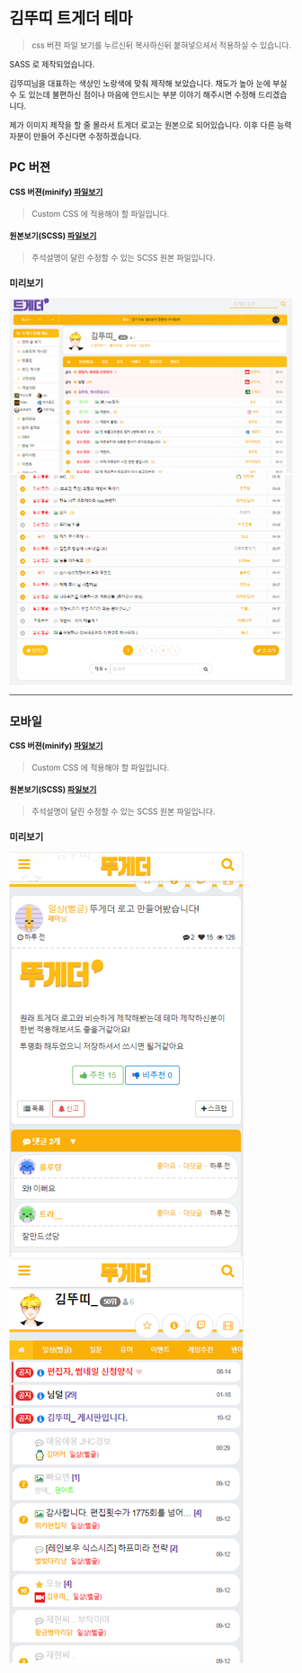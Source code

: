 # 김뚜띠 트게더 테마

> css 버젼 파일 보기를 누르신뒤 복사하신뒤 붙혀넣으셔서 적용하실 수 있습니다.

SASS 로 제작되었습니다.

김뚜띠님을 대표하는 색상인 노랑색에 맞춰 제작해 보았습니다.
채도가 높아 눈에 부실 수 도 있는데 불편하신 점이나 마음에 안드시는 부분 이야기 해주시면 수정해 드리겠습니다.

제가 이미지 제작을 할 줄 몰라서 트게더 로고는 원본으로 되어있습니다.
이후 다른 능력자분이 만들어 주신다면 수정하겠습니다.

## PC 버젼

#### CSS 버젼(minify) [파일보기](./styles/index.min.css)

> Custom CSS 에 적용해야 할 파일입니다.

#### 원본보기(SCSS) [파일보기](./styles/index.scss)

> 주석설명이 달린 수정할 수 있는 SCSS 원본 파일입니다.

### 미리보기

![예제1](./image/ex01.png)
![예제2](./image/ex02.png)

---

## 모바일

#### CSS 버젼(minify) [파일보기](./styles/mobile.min.css)

> Custom CSS 에 적용해야 할 파일입니다.

#### 원본보기(SCSS) [파일보기](./styles/mobile.scss)

> 주석설명이 달린 수정할 수 있는 SCSS 원본 파일입니다.

### 미리보기

![예제1](./image/mex01.png)
![예제2](./image/mex02.png)
